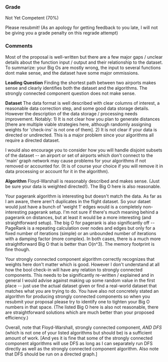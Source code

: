 ### Grade
Not Yet Competent (70%)

Please resubmit! (As an apology for getting feedback to you late, I will not be giving you a grade penalty on this regrade attempt)

### Comments
Most of the proposal is well-written but there are a few major gaps / unclear details about the function input / output and their relationship to the dataset. To summarize: your Big Os are mostly wrong, the input to several functions dont make sense, and the dataset have some major ommissions. 

**Leading Question**
Finding the shortest path between two airports makes sense and clearly identifies both the dataset and the algorithms. The strongly connected component question does not make sense.

**Dataset**
The data format is well described with clear columns of interest, a reasonable data correction step, and some good data storage details. However the description of the data storage / processing needs improvement. Notably: 1) It is not clear how you plan to generate distances [there are multiple viable strategies here, although randomly assigning weights for 'check-ins' is not one of them]. 2) It is not clear if your data is directed or undirected. This is a major problem since your algorithms all require a directed dataset.

I would also encourage you to consider how you will handle disjoint subsets of the dataset -- an airport or set of airports which don't connect to the 'main' graph network may cause problems for your algorithms if not removed or accounted for. (It is of course your choice if you will remove it in data processing or account for it in the algorithm).

**Algorithm**
Floyd-Warshall is reasonably described and makes sense. (Just be sure your data is weighted directed!). The Big O here is also reasonable.

Your pagerank algorithm is interesting but doesn't match the data. As far as I am aware, there aren't duplicates in the flight dataset. So your dataet would just have a bunch of 'weight 1' edges would is a completely non-interesting pagerank setup. I'm not sure if there's much meaning behind a pagerank on distances, but at least it would be a more interesting (and straightforward setup). The big O for pagerank is also significantly off -- PageRank is a repeating calculation over nodes and edges but only for a fixed number of iterations (simple) or an unbounded number of iterations with a damping factor (more complex). In both cases, there is a much more straightforward Big O that is better than O(n^3). The memory footprint is fine though.

Your strongly connected component algorithm correctly recognizes that weights here don't matter which is good. However I don't understand at all how the bool check-in will have any relation to strongly connected components. This needs to be significantly re-written / explained and in general I would advise against making up some random value in the first place -- just use the actual dataset given or find a real-world dataset that matches what you are trying to do. You have also not concretely stated an algorithm for producing strongly connected components so when you resubmit your proposal please try to identify one to tighten your Big O numbers in that space. (The listed Big O here is also not reasonable, there are straightforward solutions which are much better than your proposed efficiency.)

Overall, note that Floyd-Warshall, strongly connected component, *AND DFS* (which is not one of your listed algorithms but should be) is a sufficient amount of work. [And yes it is fine that some of the strongly connected component algorithms will use DFS as long as I can separately run DFS directly as well as the strongly connected component algorithm. Also note that DFS should be run on a directed graph.]